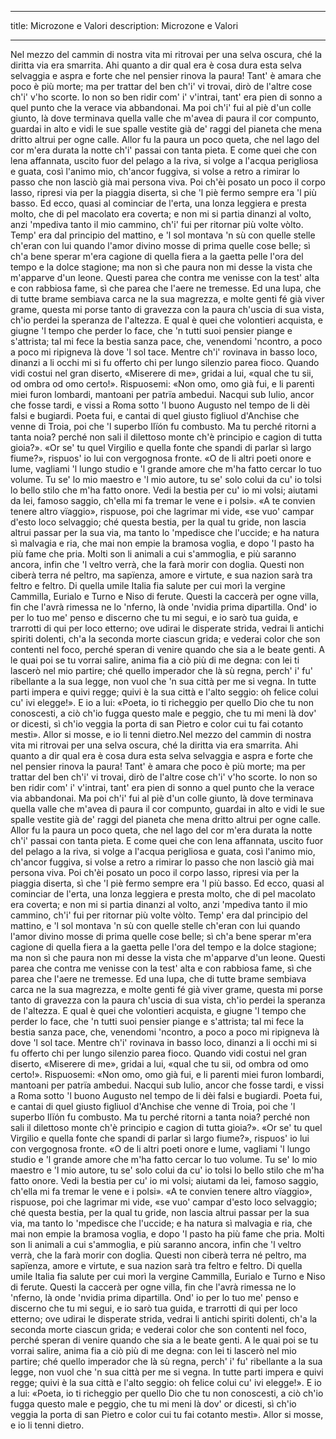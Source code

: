 ---
title: Microzone e Valori
description: Microzone e Valori

----

Nel mezzo del cammin di nostra vita mi ritrovai per una selva oscura, ché la diritta via era smarrita. Ahi quanto a dir qual era è cosa dura esta selva selvaggia e aspra e forte che nel pensier rinova la paura! Tant' è amara che poco è più morte; ma per trattar del ben ch'i' vi trovai, dirò de l'altre cose ch'i' v'ho scorte. Io non so ben ridir com' i' v'intrai, tant' era pien di sonno a quel punto che la verace via abbandonai. Ma poi ch'i' fui al piè d'un colle giunto, là dove terminava quella valle che m'avea di paura il cor compunto, guardai in alto e vidi le sue spalle vestite già de' raggi del pianeta che mena dritto altrui per ogne calle. Allor fu la paura un poco queta, che nel lago del cor m'era durata la notte ch'i' passai con tanta pieta. E come quei che con lena affannata, uscito fuor del pelago a la riva, si volge a l'acqua perigliosa e guata, così l'animo mio, ch'ancor fuggiva, si volse a retro a rimirar lo passo che non lasciò già mai persona viva. Poi ch'èi posato un poco il corpo lasso, ripresi via per la piaggia diserta, sì che 'l piè fermo sempre era 'l più basso. Ed ecco, quasi al cominciar de l'erta, una lonza leggiera e presta molto, che di pel macolato era coverta; e non mi si partia dinanzi al volto, anzi 'mpediva tanto il mio cammino, ch'i' fui per ritornar più volte vòlto. Temp' era dal principio del mattino, e 'l sol montava 'n sù con quelle stelle ch'eran con lui quando l'amor divino mosse di prima quelle cose belle; sì ch'a bene sperar m'era cagione di quella fiera a la gaetta pelle l'ora del tempo e la dolce stagione; ma non sì che paura non mi desse la vista che m'apparve d'un leone. Questi parea che contra me venisse con la test' alta e con rabbiosa fame, sì che parea che l'aere ne tremesse. Ed una lupa, che di tutte brame sembiava carca ne la sua magrezza, e molte genti fé già viver grame, questa mi porse tanto di gravezza con la paura ch'uscia di sua vista, ch'io perdei la speranza de l'altezza. E qual è quei che volontieri acquista, e giugne 'l tempo che perder lo face, che 'n tutti suoi pensier piange e s'attrista; tal mi fece la bestia sanza pace, che, venendomi 'ncontro, a poco a poco mi ripigneva là dove 'l sol tace. Mentre ch'i' rovinava in basso loco, dinanzi a li occhi mi si fu offerto chi per lungo silenzio parea fioco. Quando vidi costui nel gran diserto, «Miserere di me», gridai a lui, «qual che tu sii, od ombra od omo certo!». Rispuosemi: «Non omo, omo già fui, e li parenti miei furon lombardi, mantoani per patrïa ambedui. Nacqui sub Iulio, ancor che fosse tardi, e vissi a Roma sotto 'l buono Augusto nel tempo de li dèi falsi e bugiardi. Poeta fui, e cantai di quel giusto figliuol d'Anchise che venne di Troia, poi che 'l superbo Ilïón fu combusto. Ma tu perché ritorni a tanta noia? perché non sali il dilettoso monte ch'è principio e cagion di tutta gioia?». «Or se' tu quel Virgilio e quella fonte che spandi di parlar sì largo fiume?», rispuos' io lui con vergognosa fronte. «O de li altri poeti onore e lume, vagliami 'l lungo studio e 'l grande amore che m'ha fatto cercar lo tuo volume. Tu se' lo mio maestro e 'l mio autore, tu se' solo colui da cu' io tolsi lo bello stilo che m'ha fatto onore. Vedi la bestia per cu' io mi volsi; aiutami da lei, famoso saggio, ch'ella mi fa tremar le vene e i polsi». «A te convien tenere altro vïaggio», rispuose, poi che lagrimar mi vide, «se vuo' campar d'esto loco selvaggio; ché questa bestia, per la qual tu gride, non lascia altrui passar per la sua via, ma tanto lo 'mpedisce che l'uccide; e ha natura sì malvagia e ria, che mai non empie la bramosa voglia, e dopo 'l pasto ha più fame che pria. Molti son li animali a cui s'ammoglia, e più saranno ancora, infin che 'l veltro verrà, che la farà morir con doglia. Questi non ciberà terra né peltro, ma sapïenza, amore e virtute, e sua nazion sarà tra feltro e feltro. Di quella umile Italia fia salute per cui morì la vergine Cammilla, Eurialo e Turno e Niso di ferute. Questi la caccerà per ogne villa, fin che l'avrà rimessa ne lo 'nferno, là onde 'nvidia prima dipartilla. Ond' io per lo tuo me' penso e discerno che tu mi segui, e io sarò tua guida, e trarrotti di qui per loco etterno; ove udirai le disperate strida, vedrai li antichi spiriti dolenti, ch'a la seconda morte ciascun grida; e vederai color che son contenti nel foco, perché speran di venire quando che sia a le beate genti. A le quai poi se tu vorrai salire, anima fia a ciò più di me degna: con lei ti lascerò nel mio partire; ché quello imperador che là sù regna, perch' i' fu' ribellante a la sua legge, non vuol che 'n sua città per me si vegna. In tutte parti impera e quivi regge; quivi è la sua città e l'alto seggio: oh felice colui cu' ivi elegge!». E io a lui: «Poeta, io ti richeggio per quello Dio che tu non conoscesti, a ciò ch'io fugga questo male e peggio, che tu mi meni là dov' or dicesti, sì ch'io veggia la porta di san Pietro e color cui tu fai cotanto mesti». Allor si mosse, e io li tenni dietro.Nel mezzo del cammin di nostra vita mi ritrovai per una selva oscura, ché la diritta via era smarrita. Ahi quanto a dir qual era è cosa dura esta selva selvaggia e aspra e forte che nel pensier rinova la paura! Tant' è amara che poco è più morte; ma per trattar del ben ch'i' vi trovai, dirò de l'altre cose ch'i' v'ho scorte. Io non so ben ridir com' i' v'intrai, tant' era pien di sonno a quel punto che la verace via abbandonai. Ma poi ch'i' fui al piè d'un colle giunto, là dove terminava quella valle che m'avea di paura il cor compunto, guardai in alto e vidi le sue spalle vestite già de' raggi del pianeta che mena dritto altrui per ogne calle. Allor fu la paura un poco queta, che nel lago del cor m'era durata la notte ch'i' passai con tanta pieta. E come quei che con lena affannata, uscito fuor del pelago a la riva, si volge a l'acqua perigliosa e guata, così l'animo mio, ch'ancor fuggiva, si volse a retro a rimirar lo passo che non lasciò già mai persona viva. Poi ch'èi posato un poco il corpo lasso, ripresi via per la piaggia diserta, sì che 'l piè fermo sempre era 'l più basso. Ed ecco, quasi al cominciar de l'erta, una lonza leggiera e presta molto, che di pel macolato era coverta; e non mi si partia dinanzi al volto, anzi 'mpediva tanto il mio cammino, ch'i' fui per ritornar più volte vòlto. Temp' era dal principio del mattino, e 'l sol montava 'n sù con quelle stelle ch'eran con lui quando l'amor divino mosse di prima quelle cose belle; sì ch'a bene sperar m'era cagione di quella fiera a la gaetta pelle l'ora del tempo e la dolce stagione; ma non sì che paura non mi desse la vista che m'apparve d'un leone. Questi parea che contra me venisse con la test' alta e con rabbiosa fame, sì che parea che l'aere ne tremesse. Ed una lupa, che di tutte brame sembiava carca ne la sua magrezza, e molte genti fé già viver grame, questa mi porse tanto di gravezza con la paura ch'uscia di sua vista, ch'io perdei la speranza de l'altezza. E qual è quei che volontieri acquista, e giugne 'l tempo che perder lo face, che 'n tutti suoi pensier piange e s'attrista; tal mi fece la bestia sanza pace, che, venendomi 'ncontro, a poco a poco mi ripigneva là dove 'l sol tace. Mentre ch'i' rovinava in basso loco, dinanzi a li occhi mi si fu offerto chi per lungo silenzio parea fioco. Quando vidi costui nel gran diserto, «Miserere di me», gridai a lui, «qual che tu sii, od ombra od omo certo!». Rispuosemi: «Non omo, omo già fui, e li parenti miei furon lombardi, mantoani per patrïa ambedui. Nacqui sub Iulio, ancor che fosse tardi, e vissi a Roma sotto 'l buono Augusto nel tempo de li dèi falsi e bugiardi. Poeta fui, e cantai di quel giusto figliuol d'Anchise che venne di Troia, poi che 'l superbo Ilïón fu combusto. Ma tu perché ritorni a tanta noia? perché non sali il dilettoso monte ch'è principio e cagion di tutta gioia?». «Or se' tu quel Virgilio e quella fonte che spandi di parlar sì largo fiume?», rispuos' io lui con vergognosa fronte. «O de li altri poeti onore e lume, vagliami 'l lungo studio e 'l grande amore che m'ha fatto cercar lo tuo volume. Tu se' lo mio maestro e 'l mio autore, tu se' solo colui da cu' io tolsi lo bello stilo che m'ha fatto onore. Vedi la bestia per cu' io mi volsi; aiutami da lei, famoso saggio, ch'ella mi fa tremar le vene e i polsi». «A te convien tenere altro vïaggio», rispuose, poi che lagrimar mi vide, «se vuo' campar d'esto loco selvaggio; ché questa bestia, per la qual tu gride, non lascia altrui passar per la sua via, ma tanto lo 'mpedisce che l'uccide; e ha natura sì malvagia e ria, che mai non empie la bramosa voglia, e dopo 'l pasto ha più fame che pria. Molti son li animali a cui s'ammoglia, e più saranno ancora, infin che 'l veltro verrà, che la farà morir con doglia. Questi non ciberà terra né peltro, ma sapïenza, amore e virtute, e sua nazion sarà tra feltro e feltro. Di quella umile Italia fia salute per cui morì la vergine Cammilla, Eurialo e Turno e Niso di ferute. Questi la caccerà per ogne villa, fin che l'avrà rimessa ne lo 'nferno, là onde 'nvidia prima dipartilla. Ond' io per lo tuo me' penso e discerno che tu mi segui, e io sarò tua guida, e trarrotti di qui per loco etterno; ove udirai le disperate strida, vedrai li antichi spiriti dolenti, ch'a la seconda morte ciascun grida; e vederai color che son contenti nel foco, perché speran di venire quando che sia a le beate genti. A le quai poi se tu vorrai salire, anima fia a ciò più di me degna: con lei ti lascerò nel mio partire; ché quello imperador che là sù regna, perch' i' fu' ribellante a la sua legge, non vuol che 'n sua città per me si vegna. In tutte parti impera e quivi regge; quivi è la sua città e l'alto seggio: oh felice colui cu' ivi elegge!». E io a lui: «Poeta, io ti richeggio per quello Dio che tu non conoscesti, a ciò ch'io fugga questo male e peggio, che tu mi meni là dov' or dicesti, sì ch'io veggia la porta di san Pietro e color cui tu fai cotanto mesti». Allor si mosse, e io li tenni dietro.